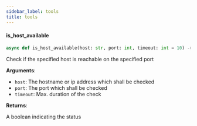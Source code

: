 ```yaml
---
sidebar_label: tools
title: tools
---
```


#### is\_host\_available

```python
async def is_host_available(host: str, port: int, timeout: int = 10) -> bool
```

Check if the specified host is reachable on the specified port

**Arguments**:

- `host`: The hostname or ip address which shall be checked
- `port`: The port which shall be checked
- `timeout`: Max. duration of the check

**Returns**:

A boolean indicating the status

